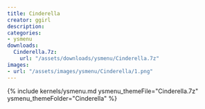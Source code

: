```yaml
---
title: Cinderella
creator: ggirl
description: 
categories:
- ysmenu
downloads:
  Cinderella.7z:
    url: "/assets/downloads/ysmenu/Cinderella.7z"
images:
- url: "/assets/images/ysmenu/Cinderella/1.png"
---
```


{% include kernels/ysmenu.md ysmenu_themeFile="Cinderella.7z" ysmenu_themeFolder="Cinderella" %}
